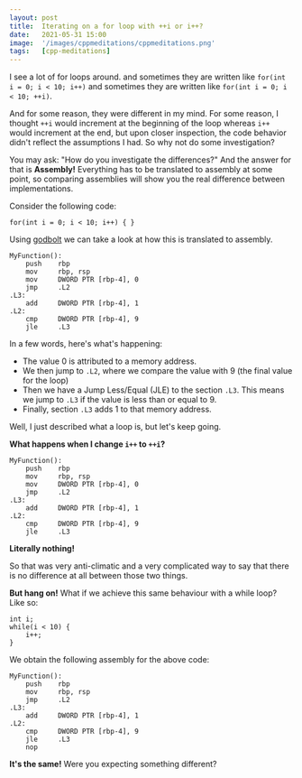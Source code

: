 ```yaml
---
layout: post
title:  Iterating on a for loop with ++i or i++?
date:   2021-05-31 15:00
image:  '/images/cppmeditations/cppmeditations.png'
tags:   [cpp-meditations]
---
```


I see a lot of for loops around. and sometimes they are written like `for(int i = 0; i < 10; i++)` and sometimes they are written like `for(int i = 0; i < 10; ++i)`.

And for some reason, they were different in my mind. For some reason, I thought `++i` would increment at the beginning of the loop whereas `i++` would increment at the end, but upon closer inspection, the code behavior didn't reflect the assumptions I had. So why not do some investigation?

You may ask: "How do you investigate the differences?" And the answer for that is **Assembly!** Everything has to be translated to assembly at some point, so comparing assemblies will show you the real difference between implementations.

Consider the following code:

```
for(int i = 0; i < 10; i++) { }
```

Using [godbolt](https://godbolt.org/) we can take a look at how this is translated to assembly.

```
MyFunction():
    push    rbp
    mov     rbp, rsp
    mov     DWORD PTR [rbp-4], 0
    jmp     .L2
.L3:
    add     DWORD PTR [rbp-4], 1
.L2:
    cmp     DWORD PTR [rbp-4], 9
    jle     .L3
```

In a few words, here's what's happening: 
- The value 0 is attributed to a memory address.
- We then jump to `.L2`, where we compare the value with 9 (the final value for the loop)
- Then we have a Jump Less/Equal (JLE) to the section `.L3`. This means we jump to `.L3` if the value is less than or equal to 9.
- Finally, section `.L3` adds 1 to that memory address. 

Well, I just described what a loop is, but let's keep going.

**What happens when I change `i++` to `++i`?**

```
MyFunction():
    push    rbp
    mov     rbp, rsp
    mov     DWORD PTR [rbp-4], 0
    jmp     .L2
.L3:
    add     DWORD PTR [rbp-4], 1
.L2:
    cmp     DWORD PTR [rbp-4], 9
    jle     .L3
```

**Literally nothing!**

So that was very anti-climatic and a very complicated way to say that there is no difference at all between those two things.

**But hang on!** What if we achieve this same behaviour with a while loop? Like so:

```
int i;
while(i < 10) {
    i++;
}
```

We obtain the following assembly for the above code:


```
MyFunction():
    push    rbp
    mov     rbp, rsp
    jmp     .L2
.L3:
    add     DWORD PTR [rbp-4], 1
.L2:
    cmp     DWORD PTR [rbp-4], 9
    jle     .L3
    nop
```

**It's the same!** Were you expecting something different?
